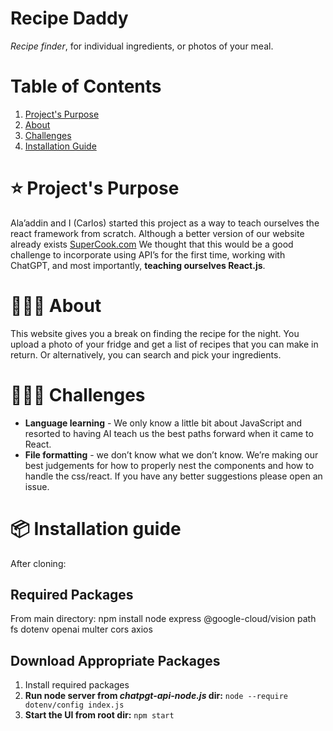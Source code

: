 # Recipe Daddy 
*Recipe finder*, for individual ingredients, or photos of your meal.

# Table of Contents 
1. [Project's Purpose](#️-projects-purpose)
2. [About](#-about)
3. [Challenges](#️-challenges) 
4. [Installation Guide](#-installation-guide) 

# ⭐️ Project's Purpose 
Ala’addin and I (Carlos) started this project as a way to teach ourselves the react framework from scratch. Although a better version of our website already exists [SuperCook.com](https://www.supercook.com/#/) We thought that this would be a good challenge to incorporate using API’s for the first time, working with ChatGPT, and most importantly, **teaching ourselves React.js**.

# 👨🏻‍🏫 About
This website gives you a break on finding the recipe for the night. You upload a photo of your fridge and get a list of recipes that you can make in return. Or alternatively, you can search and pick your ingredients.

# 🧗🏽‍♂️ Challenges 
* **Language learning** - We only know a little bit about JavaScript and resorted to having AI teach us the best paths forward when it came to React.
* **File formatting** - we don’t know what we don’t know. We’re making our best judgements for how to properly nest the components and how to handle the css/react. If you have any better suggestions please open an issue.

# 📦 Installation guide
After cloning: 
## Required Packages
From main directory: 
npm install node express @google-cloud/vision path fs dotenv openai multer cors axios
## Download Appropriate Packages 
1. Install required packages
2. **Run node server from *chatpgt-api-node.js* dir:** ```node --require dotenv/config index.js```
3. **Start the UI from root dir:** ```npm start```
